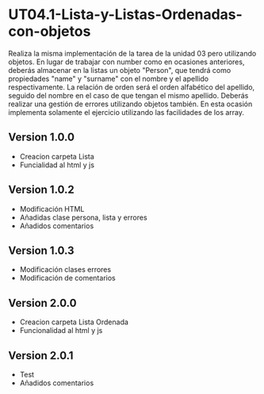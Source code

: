 # UT04.1-Lista-y-Listas-Ordenadas-con-objetos
Realiza la misma implementación de la tarea de la unidad 03 pero utilizando objetos. En lugar de trabajar con number como en ocasiones anteriores, deberás almacenar en la listas un objeto "Person", que tendrá como propiedades "name" y "surname" con el nombre y el apellido respectivamente. La relación de orden será el orden alfabético del apellido, seguido del nombre en el caso de que tengan el mismo apellido.  Deberás realizar una gestión de errores utilizando objetos también.  En esta ocasión implementa solamente el ejercicio utilizando las facilidades de los array.

 ## Version 1.0.0
 - Creacion carpeta Lista
 - Funcialidad al html y js

 ## Version 1.0.2
 - Modificación HTML
 - Añadidas clase persona, lista y errores
 - Añadidos comentarios

 ## Version 1.0.3
 - Modificación clases errores
 - Modificación de comentarios

 ## Version 2.0.0
 - Creacion carpeta Lista Ordenada
 - Funcionalidad al html y js

 ## Version 2.0.1
 - Test
 - Añadidos comentarios